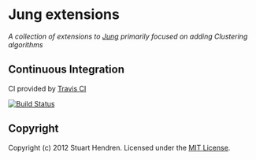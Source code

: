 
# Jung extensions

_A collection of extensions to [Jung](http://jung.sourceforge.net/) primarily focused on adding Clustering algorithms_


## Continuous Integration

CI provided by [Travis CI](http://travis-ci.org/)

[![Build Status](https://secure.travis-ci.org/hendrens/Jung-Extensions.png)](http://travis-ci.org/hendrens/Jung-Extensions)

## Copyright

Copyright (c) 2012 Stuart Hendren. Licensed under the [MIT License](http://opensource.org/licenses/mit-license.php).




